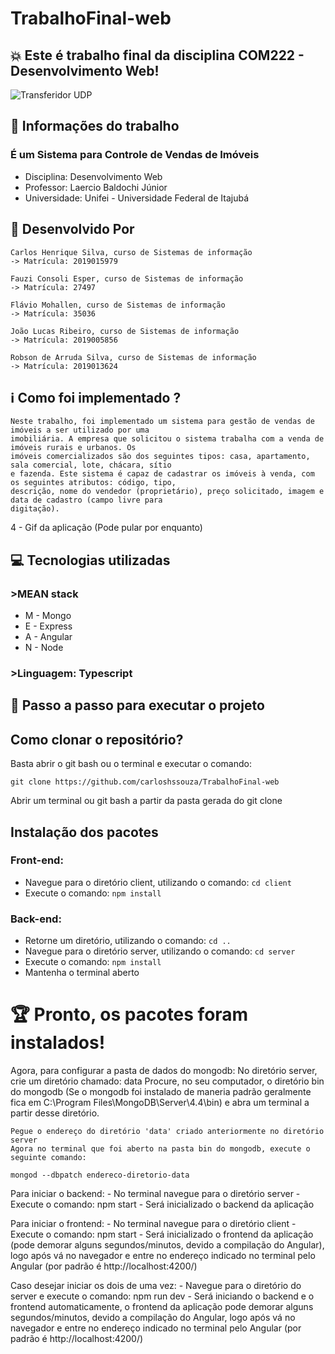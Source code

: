 # TrabalhoFinal-web
## :boom: Este é trabalho final da disciplina COM222 - Desenvolvimento Web!

![Transferidor UDP](imagens/udp.png)

## :closed_book: Informações do trabalho

  ### É um Sistema para Controle de Vendas de Imóveis
  *  Disciplina: Desenvolvimento Web
  *  Professor: Laercio Baldochi Júnior
  *  Universidade: Unifei - Universidade Federal de Itajubá

## :construction_worker: Desenvolvido Por
```
Carlos Henrique Silva, curso de Sistemas de informação
-> Matrícula: 2019015979

Fauzi Consoli Esper, curso de Sistemas de informação
-> Matrícula: 27497

Flávio Mohallen, curso de Sistemas de informação
-> Matrícula: 35036

João Lucas Ribeiro, curso de Sistemas de informação
-> Matrícula: 2019005856

Robson de Arruda Silva, curso de Sistemas de informação
-> Matrícula: 2019013624
```
## :information_source: Como foi implementado ?
    Neste trabalho, foi implementado um sistema para gestão de vendas de imóveis a ser utilizado por uma
    imobiliária. A empresa que solicitou o sistema trabalha com a venda de imóveis rurais e urbanos. Os 
    imóveis comercializados são dos seguintes tipos: casa, apartamento, sala comercial, lote, chácara, sítio
    e fazenda. Este sistema é capaz de cadastrar os imóveis à venda, com os seguintes atributos: código, tipo, 
    descrição, nome do vendedor (proprietário), preço solicitado, imagem e data de cadastro (campo livre para
    digitação).

4 - Gif da aplicação (Pode pular por enquanto)

## :computer: Tecnologias utilizadas
  ### >MEAN stack
  * M - Mongo
  * E - Express
  * A - Angular
  * N - Node
  ### >Linguagem: Typescript

## :dart: Passo a passo para executar o projeto
   
## Como clonar o repositório?

  Basta abrir o git bash ou o terminal e executar o comando: 

`git clone https://github.com/carloshssouza/TrabalhoFinal-web`

  Abrir um terminal ou git bash a partir da pasta gerada do git clone

## Instalação dos pacotes

### Front-end: 
* Navegue para o diretório client, utilizando o comando: `cd client`
* Execute o comando: `npm install`

### Back-end:
* Retorne um diretório, utilizando o comando: `cd ..`
* Navegue para o diretório server, utilizando o comando: `cd server`
* Execute o comando: `npm install`
* Mantenha o terminal aberto
	
# :trophy: Pronto, os pacotes foram instalados!

Agora, para configurar a pasta de dados do mongodb:
	No diretório server, crie um diretório chamado: data
	Procure, no seu computador, o diretório bin do mongodb (Se o mongodb foi instalado de maneria padrão
							   geralmente fica em C:\Program Files\MongoDB\Server\4.4\bin)
	e abra um terminal a partir desse diretório.

	Pegue o endereço do diretório 'data' criado anteriormente no diretório server
	Agora no terminal que foi aberto na pasta bin do mongodb, execute o seguinte comando:

  `mongod --dbpatch endereco-diretorio-data`


Para iniciar o backend:
	- No terminal navegue para o diretório server
	- Execute o comando: npm start
	- Será inicializado o backend da aplicação

Para iniciar o frontend:
	- No terminal navegue para o diretório client
	- Execute o comando: npm start
	- Será inicializado o frontend da aplicação (pode demorar alguns segundos/minutos, devido a compilação do Angular), logo após vá no navegador e entre no endereço indicado no terminal pelo Angular (por padrão é http://localhost:4200/) 

Caso desejar iniciar os dois de uma vez:
	- Navegue para o diretório do server e execute o comando: npm run dev
	- Será iniciando o backend e o frontend automaticamente, o frontend da aplicação pode demorar alguns segundos/minutos, devido a compilação do Angular, logo após vá no navegador e entre no endereço indicado no terminal pelo Angular (por padrão é http://localhost:4200/) 

